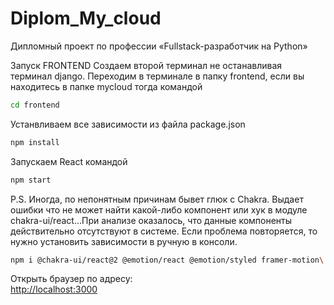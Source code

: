 # Diplom_My_cloud
Дипломный проект по профессии «Fullstack-разработчик на Python»

Запуск FRONTEND
Создаем второй терминал не останавливая терминал django.
Переходим в терминале в папку frontend, 
если вы находитесь в папке mycloud тогда командой 
```bash
cd frontend
```

Устанвливаем все зависимости из файла package.json
```bash
npm install
```

Запускаем React командой 
```bash
npm start
```

P.S. Иногда, по непонятным причинам бывет глюк с Chakra. Выдает ошибки что не может найти какой-либо компонент или хук в модуле chakra-ui/react...При анализе оказалось, что данные компоненты действительно отсутствуют в системе. Если проблема повторяется, то нужно установить зависимости в ручную в консоли.
```bash
npm i @chakra-ui/react@2 @emotion/react @emotion/styled framer-motion\
```

Открыть браузер по адресу: \
[http://localhost:3000](http://localhost:3000)
